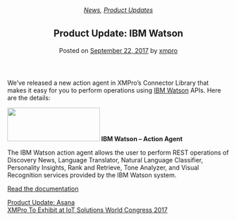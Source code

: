 <div class="large-9 col">
<article class="post-6040 post type-post status-publish format-standard has-post-thumbnail hentry category-news category-product-updates" id="post-6040">
<div class="article-inner">
<header class="entry-header">
<div class="entry-header-text entry-header-text-top text-center">
<h6 class="entry-category is-xsmall"><a href="https://xmpro.com/category/news/" rel="category tag">News</a>, <a href="https://xmpro.com/category/news/product-updates/" rel="category tag">Product Updates</a></h6><h1 class="entry-title">Product Update: IBM Watson</h1><div class="entry-divider is-divider small"></div>
<div class="entry-meta uppercase is-xsmall">
<span class="posted-on">Posted on <a href="https://xmpro.com/product-update-ibm-watson/" rel="bookmark"><time class="entry-date published updated" datetime="2017-09-22T09:22:55+00:00">September 22, 2017</time></a></span> <span class="byline">by <span class="meta-author vcard"><a class="url fn n" href="https://xmpro.com/author/xmpro/">xmpro</a></span></span> </div>
</div>
</header>
<div class="entry-content single-page">
<p>We’ve released a new action agent in XMPro’s Connector Library that makes it easy for you to perform operations using <a href="https://www.ibm.com/watson/" rel="noopener noreferrer" target="_blank">IBM Watson</a> APIs. Here are the details:</p>
<p><strong><img height="76" src="https://xmpro.com/wp-content/uploads/2017/09/Screenshot-2017-09-22-11.06.01.png" width="210"/>
IBM Watson – Action Agent</strong></p>
<p>The IBM Watson action agent allows the user to perform REST operations of Discovery News, Language Translator, Natural Language Classifier, Personality Insights, Rank and Retrieve, Tone Analyzer, and Visual Recognition services provided by the IBM Watson system.</p>
<p><a href="http://docs.xmpro.com/iotversion-2-2/xmproiot-ibm-watson-action-agent/" rel="noopener noreferrer" target="_blank">Read the documentation</a> </p>
<div class="blog-share text-center"><div class="is-divider medium"></div><div class="social-icons share-icons share-row relative"><a aria-label="Share on WhatsApp" class="icon button circle is-outline tooltip whatsapp show-for-medium" data-action="share/whatsapp/share" href="whatsapp://send?text=Product%20Update%3A%20IBM%20Watson - https://xmpro.com/product-update-ibm-watson/" title="Share on WhatsApp"><i class="icon-whatsapp"></i></a><a aria-label="Share on Facebook" class="icon button circle is-outline tooltip facebook" data-label="Facebook" href="https://www.facebook.com/sharer.php?u=https://xmpro.com/product-update-ibm-watson/" onclick="window.open(this.href,this.title,'width=500,height=500,top=300px,left=300px'); return false;" rel="noopener nofollow" target="_blank" title="Share on Facebook"><i class="icon-facebook"></i></a><a aria-label="Share on Twitter" class="icon button circle is-outline tooltip twitter" href="https://twitter.com/share?url=https://xmpro.com/product-update-ibm-watson/" onclick="window.open(this.href,this.title,'width=500,height=500,top=300px,left=300px'); return false;" rel="noopener nofollow" target="_blank" title="Share on Twitter"><i class="icon-twitter"></i></a><a aria-label="Email to a Friend" class="icon button circle is-outline tooltip email" href="/cdn-cgi/l/email-protection#27185452454d4244531a775548435244530215177257434653420214660215176e656a021517704653544849014548435e1a644f42444c021517534f4e540215174852530214660215174f535357540214660215610215615f4a5755480944484a021561575548435244530a5257434653420a4e454a0a504653544849021561" rel="nofollow" title="Email to a Friend"><i class="icon-envelop"></i></a><a aria-label="Pin on Pinterest" class="icon button circle is-outline tooltip pinterest" href="https://pinterest.com/pin/create/button?url=https://xmpro.com/product-update-ibm-watson/&amp;media=https://xmpro.com/wp-content/uploads/2017/09/IBMWatson.png&amp;description=Product%20Update%3A%20IBM%20Watson" onclick="window.open(this.href,this.title,'width=500,height=500,top=300px,left=300px'); return false;" rel="noopener nofollow" target="_blank" title="Pin on Pinterest"><i class="icon-pinterest"></i></a><a aria-label="Share on LinkedIn" class="icon button circle is-outline tooltip linkedin" href="https://www.linkedin.com/shareArticle?mini=true&amp;url=https://xmpro.com/product-update-ibm-watson/&amp;title=Product%20Update%3A%20IBM%20Watson" onclick="window.open(this.href,this.title,'width=500,height=500,top=300px,left=300px'); return false;" rel="noopener nofollow" target="_blank" title="Share on LinkedIn"><i class="icon-linkedin"></i></a></div></div></div>
<nav class="navigation-post" id="nav-below" role="navigation">
<div class="flex-row next-prev-nav bt bb">
<div class="flex-col flex-grow nav-prev text-left">
<div class="nav-previous"><a href="https://xmpro.com/product-update-asana/" rel="prev"><span class="hide-for-small"><i class="icon-angle-left"></i></span> Product Update: Asana</a></div>
</div>
<div class="flex-col flex-grow nav-next text-right">
<div class="nav-next"><a href="https://xmpro.com/xmpro-exhibit-iot-solutions-world-congress-2017/" rel="next">XMPro To Exhibit at IoT Solutions World Congress 2017 <span class="hide-for-small"><i class="icon-angle-right"></i></span></a></div> </div>
</div>
</nav>
</div>
</article>
<div class="comments-area" id="comments">
</div>
</div>